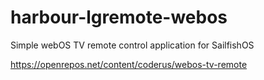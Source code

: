 harbour-lgremote-webos
======================

Simple webOS TV remote control application for SailfishOS

https://openrepos.net/content/coderus/webos-tv-remote